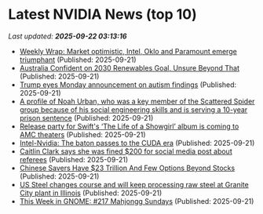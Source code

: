 # Latest NVIDIA News (top 10)
_Last updated: **2025-09-22 03:13:16**_

- [Weekly Wrap: Market optimistic, Intel, Oklo and Paramount emerge triumphant](https://www.thestreet.com/markets/weekly-wrap-market-optimistic-intel-oklo-and-paramount-emerge-triumphant) (Published: 2025-09-21)
- [Australia Confident on 2030 Renewables Goal, Unsure Beyond That](https://biztoc.com/x/4d64b588c1567bf5) (Published: 2025-09-21)
- [Trump eyes Monday announcement on autism findings](https://biztoc.com/x/d0962005530e6326) (Published: 2025-09-21)
- [A profile of Noah Urban, who was a key member of the Scattered Spider group because of his social engineering skills and is serving a 10-year prison sentence](https://biztoc.com/x/0e4a790dbb4cf532) (Published: 2025-09-21)
- [Release party for Swift's ‘The Life of a Showgirl’ album is coming to AMC theaters](https://biztoc.com/x/ad0712afa2eaf578) (Published: 2025-09-21)
- [Intel-Nvidia: The baton passes to the CUDA era](https://siliconangle.com/2025/09/20/intel-nvidia-baton-passes-cuda-era/) (Published: 2025-09-21)
- [Caitlin Clark says she was fined $200 for social media post about referees](https://biztoc.com/x/4009cdc9e7e1338e) (Published: 2025-09-21)
- [Chinese Savers Have $23 Trillion And Few Options Beyond Stocks](https://biztoc.com/x/b99648f600287644) (Published: 2025-09-21)
- [US Steel changes course and will keep processing raw steel at Granite City plant in Illinois](https://biztoc.com/x/cd4d6da022535782) (Published: 2025-09-21)
- [This Week in GNOME: #217 Mahjongg Sundays](https://thisweek.gnome.org/posts/2025/09/twig-217/) (Published: 2025-09-21)
